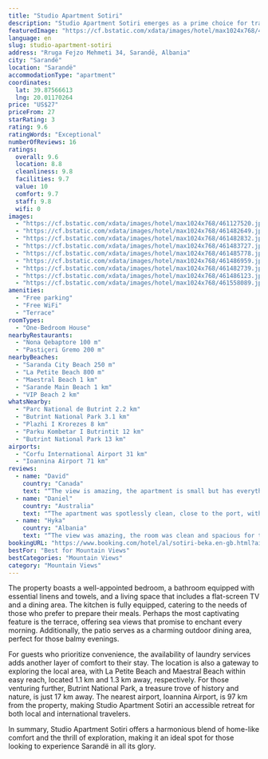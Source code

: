 ```yaml
---
title: "Studio Apartment Sotiri"
description: "Studio Apartment Sotiri emerges as a prime choice for travelers seeking a blend of comfort and convenience in Sarandë."
featuredImage: "https://cf.bstatic.com/xdata/images/hotel/max1024x768/461127520.jpg?k=a10b6553abf7004321d594d0162e4f5e7b766eb2c40a27362bf5b4a69ab79cfe&o=&hp=1"
language: en
slug: studio-apartment-sotiri
address: "Rruga Fejzo Mehmeti 34, Sarandë, Albania"
city: "Sarandë"
location: "Sarandë"
accommodationType: "apartment"
coordinates:
  lat: 39.87566613
  lng: 20.01170264
price: "US$27"
priceFrom: 27
starRating: 3
rating: 9.6
ratingWords: "Exceptional"
numberOfReviews: 16
ratings:
  overall: 9.6
  location: 8.8
  cleanliness: 9.8
  facilities: 9.7
  value: 10
  comfort: 9.7
  staff: 9.8
  wifi: 0
images:
  - "https://cf.bstatic.com/xdata/images/hotel/max1024x768/461127520.jpg?k=a10b6553abf7004321d594d0162e4f5e7b766eb2c40a27362bf5b4a69ab79cfe&o=&hp=1"
  - "https://cf.bstatic.com/xdata/images/hotel/max1024x768/461482649.jpg?k=cfa34de92d766fde8876b583e5029a39e6df5fa45f754321a0885a9725bf08ce&o=&hp=1"
  - "https://cf.bstatic.com/xdata/images/hotel/max1024x768/461482832.jpg?k=97d9b5c4a06cd5f3c767fa569e95032ca540c2d80c4cfbe83da7fc561f061929&o=&hp=1"
  - "https://cf.bstatic.com/xdata/images/hotel/max1024x768/461483727.jpg?k=f342a2a40be52e0351506cfcbf6290a587809b95d3ae55f58b6055b78336e9e3&o=&hp=1"
  - "https://cf.bstatic.com/xdata/images/hotel/max1024x768/461485778.jpg?k=0d0b297a0608c177281fb4b8b44dbc7b9a13a58d2e4e07f4ee7da3a7a7f27cea&o=&hp=1"
  - "https://cf.bstatic.com/xdata/images/hotel/max1024x768/461486959.jpg?k=524e9c7656ab618df5bc9d121ced405d64bdd348721373d499ba578aecd879bf&o=&hp=1"
  - "https://cf.bstatic.com/xdata/images/hotel/max1024x768/461482739.jpg?k=9837a50f0078e4a972ba861725882b60ef5e89fdae422a42923b8b269510dfff&o=&hp=1"
  - "https://cf.bstatic.com/xdata/images/hotel/max1024x768/461486123.jpg?k=edcc59ea15889cc5746b3484b1ff8b7121e4d2858e7809c6f991e89cb0d5a6c1&o=&hp=1"
  - "https://cf.bstatic.com/xdata/images/hotel/max1024x768/461558089.jpg?k=ca2552f6c5bb50ee8d224040b0364ec56eac313a53a6710f23d6cb056a69a1ab&o=&hp=1"
amenities:
  - "Free parking"
  - "Free WiFi"
  - "Terrace"
roomTypes:
  - "One-Bedroom House"
nearbyRestaurants:
  - "Nona Qebaptore 100 m"
  - "Pastiçeri Gremo 200 m"
nearbyBeaches:
  - "Saranda City Beach 250 m"
  - "La Petite Beach 800 m"
  - "Maestral Beach 1 km"
  - "Sarande Main Beach 1 km"
  - "VIP Beach 2 km"
whatsNearby:
  - "Parc National de Butrint 2.2 km"
  - "Butrint National Park 3.1 km"
  - "Plazhi I Krorezes 8 km"
  - "Parku Kombetar I Butrintit 12 km"
  - "Butrint National Park 13 km"
airports:
  - "Corfu International Airport 31 km"
  - "Ioannina Airport 71 km"
reviews:
  - name: "David"
    country: "Canada"
    text: "“The view is amazing, the apartment is small but has everything that you need. The beds were super comfy. It was one of the cheapest apartments around.”"
  - name: "Daniel"
    country: "Australia"
    text: "“The apartment was spotlessly clean, close to the port, with great facilities and an incredible sunset view from the balcony.”"
  - name: "Hyka"
    country: "Albania"
    text: "“The view was amazing, the room was clean and spacious for two people and the mattress was comfortable.”"
bookingURL: "https://www.booking.com/hotel/al/sotiri-beka.en-gb.html?aid=8035640"
bestFor: "Best for Mountain Views"
bestCategories: "Mountain Views"
category: "Mountain Views"
---
```


The property boasts a well-appointed bedroom, a bathroom equipped with essential linens and towels, and a living space that includes a flat-screen TV and a dining area. The kitchen is fully equipped, catering to the needs of those who prefer to prepare their meals. Perhaps the most captivating feature is the terrace, offering sea views that promise to enchant every morning. Additionally, the patio serves as a charming outdoor dining area, perfect for those balmy evenings.

For guests who prioritize convenience, the availability of laundry services adds another layer of comfort to their stay. The location is also a gateway to exploring the local area, with La Petite Beach and Maestral Beach within easy reach, located 1.1 km and 1.3 km away, respectively. For those venturing further, Butrint National Park, a treasure trove of history and nature, is just 17 km away. The nearest airport, Ioannina Airport, is 97 km from the property, making Studio Apartment Sotiri an accessible retreat for both local and international travelers.

In summary, Studio Apartment Sotiri offers a harmonious blend of home-like comfort and the thrill of exploration, making it an ideal spot for those looking to experience Sarandë in all its glory.